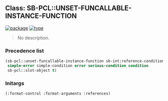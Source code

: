 ## Class: SB-PCL::UNSET-FUNCALLABLE-INSTANCE-FUNCTION
[![package](https://img.shields.io/badge/Package-SB--PCL-5f9ea0.svg?style=social&colorA=999999)](../) [![type](https://img.shields.io/badge/Type-Class-5f9ea0.svg?style=social&colorA=999999)](../#class) 

> No description.

### Precedence list
```cl
(sb-pcl::unset-funcallable-instance-function sb-int:reference-condition
 simple-error simple-condition error serious-condition condition
 sb-pcl::slot-object t)
```
### Initargs
```cl
(:format-control :format-arguments :references)
```
